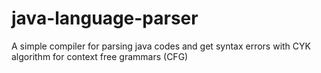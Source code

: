 # java-language-parser
A simple compiler for parsing java codes and get syntax errors with CYK algorithm for context free grammars (CFG)
